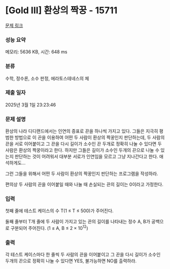 # [Gold III] 환상의 짝꿍 - 15711 

[문제 링크](https://www.acmicpc.net/problem/15711) 

### 성능 요약

메모리: 5636 KB, 시간: 648 ms

### 분류

수학, 정수론, 소수 판정, 에라토스테네스의 체

### 제출 일자

2025년 3월 1일 23:23:46

### 문제 설명

<p>환상의 나라 디디랜드에서는 인연의 증표로 끈을 하나씩 가지고 있다. 그들은 지극히 평범한 방법으로 이 끈을 이용하여 어떤 두 사람이 환상의 짝꿍인지 판단하는데, 두 사람의 끈을 서로 이어붙이고 그 끈을 다시 길이가 소수인 끈 두개로 정확히 나눌 수 있다면 두 사람은 환상의 짝꿍이라고 한다. 하지만 그들은 길이가 소수인 두개의 끈으로 나눌 수 있는지 판단하는 것이 어려워서 대부분 서로가 인연임을 모르고 그냥 지나간다고 한다. 애석하게도...</p>

<p>그런 그들을 위해서 어떤 두 사람이 환상의 짝꿍인지 판단하는 프로그램을 작성하라.</p>

<p>편의상 두 사람의 끈을 이어붙일 때와 나눌 때 손실되는 끈의 길이는 0이라고 가정한다.</p>

### 입력 

 <p>첫째 줄에 테스트 케이스의 수 T(1 ≤ T ≤ 500)가 주어진다.</p>

<p>둘째 줄부터 T개 줄에 두 사람이 가지고 있는 끈의 길이를 나타내는 정수 A, B가 공백으로 구분되어 주어진다. (1 ≤ A, B ≤ 2 × 10<sup>12</sup>)</p>

### 출력 

 <p>각 테스트 케이스마다 한 줄씩 두 사람의 끈을 이어붙이고 그 끈을 다시 길이가 소수인 두개의 끈으로 정확히 나눌 수 있다면 YES, 불가능하면 NO를 출력하라.</p>

